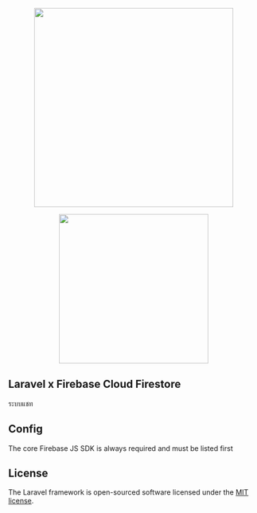 <p align="center"><a href="https://laravel.com" target="_blank"><img src="https://raw.githubusercontent.com/laravel/art/master/logo-lockup/5%20SVG/2%20CMYK/1%20Full%20Color/laravel-logolockup-cmyk-red.svg" width="400"></a></p>

<p align="center"><a href="https://firebase.google.com/" target="_blank"><img src="https://www.gstatic.com/devrel-devsite/prod/v0fb4b1803f033e9961238a08d52e344eadd99129bc9fd30999fe77c5f5dcfd87/firebase/images/lockup.png" width="300"></a></p>

## Laravel x Firebase Cloud Firestore

ระบบแชท

## Config

The core Firebase JS SDK is always required and must be listed first
<p>
<script src="https://www.gstatic.com/firebasejs/8.2.1/firebase-app.js"></script>
<script src="https://www.gstatic.com/firebasejs/8.2.5/firebase-firestore.js"></script>
<script src="https://www.gstatic.com/firebasejs/8.2.5/firebase-storage.js"></script>
</p>

## License

The Laravel framework is open-sourced software licensed under the [MIT license](https://opensource.org/licenses/MIT).
